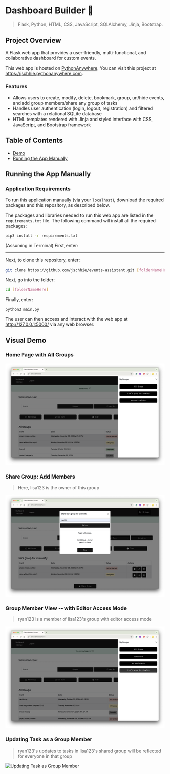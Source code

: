 # Dashboard Builder 📅 

> Flask, Python, HTML, CSS, JavaScript, SQLAlchemy, Jinja, Bootstrap.

## Project Overview
A Flask web app that provides a user-friendly, multi-functional, and collaborative dashboard for custom events. 

This web app is hosted on <a href="https://www.pythonanywhere.com/">PythonAnywhere</a>. You can visit this project at https://jschhie.pythonanywhere.com. 

### Features
* Allows users to create, modify, delete, bookmark, group, un/hide events, and add group members/share any group of tasks
* Handles user authentication (login, logout, registration) and filtered searches with a relational SQLite database
* HTML templates rendered with Jinja and styled interface with CSS, JavaScript, and Bootstrap framework

## Table of Contents
* [Demo](https://github.com/jschhie/Events-Assistant/#visual-demo)
* [Running the App Manually](https://github.com/jschhie/Events-Assistant/#running-the-app-manually)

## Running the App Manually
### Application Requirements
To run this application manually (via your ```localhost```), download the required packages and this repository, as described below.

The packages and libraries needed to run this web app are listed in the ```requirements.txt``` file. 
The following command will install all the required packages:

```bash
pip3 install -r requirements.txt
```
(Assuming in Terminal) First, enter:

<hr>

Next, to clone this repository, enter:
```bash 
git clone https://github.com/jschhie/events-assistant.git [folderNameHere]
```

Next, go into the folder: 

```bash 
cd [folderNameHere]
```

Finally, enter:

```bash
python3 main.py
```

The user can then access and interact with the web app at http://127.0.0.1:5000/ via any web browser. 

## Visual Demo
### Home Page with All Groups
<img src="https://github.com/jschhie/Events-Assistant/blob/master/demos/init-lisa-group.png" alt="Home Page with All Groups">

### Share Group: Add Members
> Here, lisa123 is the owner of this group
<img src="https://github.com/jschhie/Events-Assistant/blob/master/demos/share-group.png" alt="Share Group / Add Members">

### Group Member View -- with Editor Access Mode
> ryan123 is a member of lisa123's group with editor access mode 
<img src="https://github.com/jschhie/Events-Assistant/blob/master/demos/ryan-group-member-view.png" alt="Group Member View: with Editor Access Mode">

### Updating Task as a Group Member
> ryan123's updates to tasks in lisa123's shared group will be reflected for everyone in that group
<img src="https://github.com/jschhie/Events-Assistant/blob/master/demos/update-group.png" alt="Updating Task as Group Member">
